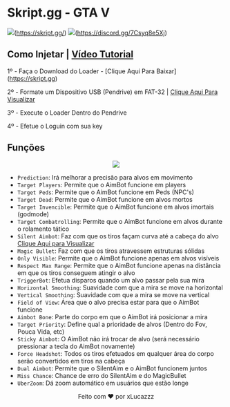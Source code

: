 # Skript.gg - GTA V
<img src="https://cdn.discordapp.com/emojis/985578817181589504.png"/>(https://skript.gg/) <img src='https://media.discordapp.net/attachments/957884398026518578/979138758060437504/XiolaEdits_Logo3_Ryxr3_V1.png?height=128&width=128'/>(https://discord.gg/7Csyq8e5Xj)

## Como Injetar | [Vídeo Tutorial](https://www.youtube.com/watch?v=TYKgQjafhpE)

1º - Faça o Download do Loader - [Clique Aqui Para Baixar] (https://skript.gg)

2º - Formate um Dispositivo USB (Pendrive) em FAT-32 | [Clique Aqui Para Visualizar](https://cdn.discordapp.com/attachments/916289981650194432/1000595210054684692/Sem_titulo.png)

3º - Execute o Loader Dentro do Pendrive

4º - Efetue o Loguin com sua key


## Funções

<p align="center"><img src="https://cdn.discordapp.com/attachments/916289981650194432/1000599148480966666/aim.png"/></p>

  - `Prediction`: Irá melhorar a precisão para alvos em movimento
  - `Target Players`: Permite que o AimBot funcione em players
  - `Target Peds`: Permite que o AimBot funcione em Peds (NPC's)
  - `Target Dead`: Permite que o AimBot funcione em alvos mortos
  - `Target Invencible`: Permite que o AimBot funcione em alvos imortais (godmode)
  - `Target Combatrolling`: Permite que o AimBot funcione em alvos durante o rolamento tático
  - `Silent Aimbot`: Faz com que os tiros façam curva até a cabeça do alvo [Clique Aqui para Visualizar](https://www.youtube.com/watch?v=_Zt_fsJ_EP4)
  - `Magic Bullet`: Faz com que os tiros atravessem estruturas sólidas
  - `Only Visible`: Permite que o AimBot funcione apenas em alvos visíveis
  - `Respect Max Range`: Permite que o AimBot funcione apenas na distância em que os tiros conseguem atingir o alvo
  - `TriggerBot`: Efetua disparos quando um alvo passar pela sua mira
  - `Horizontal Smoothing`: Suavidade com que a mira se move na horizontal
  - `Vertical Smoothing`: Suavidade com que a mira se move na vertical
  - `Field of View`: Área que o alvo precisa estar para que o AimBot funcione
  - `Aimbot Bone`: Parte do corpo em que o AimBot irá posicionar a mira
  - `Target Priority`: Define qual a prioridade de alvos (Dentro do Fov, Pouca Vida, etc)
  - `Sticky Aimbot`: O AimBot não irá trocar de alvo (será necessário pressionar a tecla do AimBot novamente)
  - `Force Headshot`: Todos os tiros efetuados em qualquer área do corpo serão convertidos em tiros na cabeça
  - `Dual Aimbot`: Permite que o SilentAim e o AimBot funcionem juntos
  - `Miss Chance`: Chance de erro do SilentAim e do MagicBullet
  - `UberZoom`: Dá zoom automático em usuários que estão longe

<center>Feito com ❤️ por xLucazzz</center>
